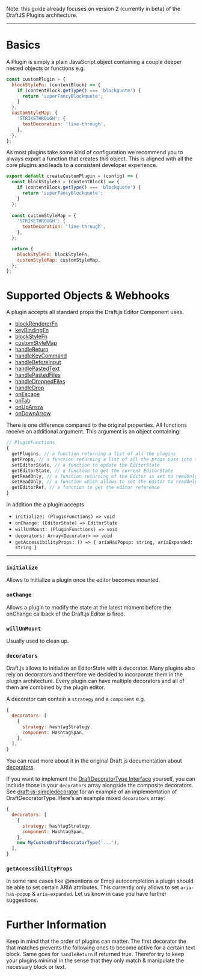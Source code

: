 Note: this guide already focuses on version 2 (currently in beta) of the DraftJS Plugins architecture.

-----

# Basics

A Plugin is simply a plain JavaScript object containing a couple deeper nested objects or functions e.g.

```js
const customPlugin = {
  blockStyleFn: (contentBlock) => {
    if (contentBlock.getType() === 'blockquote') {
      return 'superFancyBlockquote';
    }
  },
  customStyleMap: {
    'STRIKETHROUGH': {
      textDecoration: 'line-through',
    },
  },
};
```

As most plugins take some kind of configuration we recommend you to always export a function that creates this object. This is aligned with all the core plugins and leads to a consistent developer experience.

```js
export default createCustomPlugin = (config) => {
  const blockStyleFn = (contentBlock) => {
    if (contentBlock.getType() === 'blockquote') {
      return 'superFancyBlockquote';
    }
  };
  
  const customStyleMap = {
    'STRIKETHROUGH': {
      textDecoration: 'line-through',
    },
  };

  return {
    blockStyleFn: blockStyleFn,
    customStyleMap: customStyleMap,
  };
};
```

# Supported Objects & Webhooks

A plugin accepts all standard props the Draft.js Editor Component uses.

- [blockRendererFn](https://facebook.github.io/draft-js/docs/api-reference-editor.html#blockrendererfn)
- [keyBindingFn](https://draftjs.org/docs/advanced-topics-key-bindings.html)
- [blockStyleFn](https://facebook.github.io/draft-js/docs/api-reference-editor.html#blockstylefn)
- [customStyleMap](https://facebook.github.io/draft-js/docs/api-reference-editor.html#customstylemap)
- [handleReturn](https://facebook.github.io/draft-js/docs/api-reference-editor.html#handlereturn)
- [handleKeyCommand](https://facebook.github.io/draft-js/docs/api-reference-editor.html#handlekeycommand)
- [handleBeforeInput](https://facebook.github.io/draft-js/docs/api-reference-editor.html#handlebeforeinput)
- [handlePastedText](https://facebook.github.io/draft-js/docs/api-reference-editor.html#handlepastedtext)
- [handlePastedFiles](https://facebook.github.io/draft-js/docs/api-reference-editor.html#handlepastedfiles)
- [handleDroppedFiles](https://facebook.github.io/draft-js/docs/api-reference-editor.html#handledroppedfiles)
- [handleDrop](https://facebook.github.io/draft-js/docs/api-reference-editor.html#handledrop)
- [onEscape](https://facebook.github.io/draft-js/docs/api-reference-editor.html#onescape)
- [onTab](https://facebook.github.io/draft-js/docs/api-reference-editor.html#ontab)
- [onUpArrow](https://facebook.github.io/draft-js/docs/api-reference-editor.html#onuparrow)
- [onDownArrow](https://facebook.github.io/draft-js/docs/api-reference-editor.html#ondownarrow)

There is one difference compared to the original properties.
All functions receive an additional argument. This argument is an object containing:

```js
// PluginFunctions
{
  getPlugins, // a function returning a list of all the plugins
  getProps, // a function returning a list of all the props pass into the Editor
  setEditorState, // a function to update the EditorState
  getEditorState, // a function to get the current EditorState
  getReadOnly, // a function returning of the Editor is set to readOnly
  setReadOnly, // a function which allows to set the Editor to readOnly
  getEditorRef, // a function to get the editor reference
}
```

In addition the a plugin accepts 

- `initialize: (PluginFunctions) => void`
- `onChange: (EditorState) => EditorState`
- `willUnMount: (PluginFunctions) => void`
- `decorators: Array<Decorator> => void`
- `getAccessibilityProps: () => { ariaHasPopup: string, ariaExpanded: string }`

-----

### `initialize`

Allows to initialize a plugin once the editor becomes mounted.

### `onChange`

Allows a plugin to modify the state at the latest moment before the onChange callback of the Draft.js Editor is fired.

### `willUnMount`

Usually used to clean up.

### `decorators`

Draft.js allows to initialize an EditorState with a decorator. Many plugins also rely on decorators and therefore we decided
to incorporate them in the plugin architecture. Every plugin can have multiple decorators and all of them are combined by the
plugin editor.

A decorator can contain a `strategy` and a `component` e.g.

```js
{
  decorators: [
    {
      strategy: hashtagStrategy,
      component: HashtagSpan,
    },
  ],
}
```

You can read more about it in the original Draft.js documentation about [decorators](https://facebook.github.io/draft-js/docs/advanced-topics-decorators.html#compositedecorator).

If you want to implement the [DraftDecoratorType Interface](https://facebook.github.io/draft-js/docs/advanced-topics-decorators.html#beyond-compositedecorator) yourself, you can include those in your `decorators` array alongside the composite decorators. See [draft-js-simpledecorator](https://github.com/Soreine/draft-js-simpledecorator) for an example of an implementation of DraftDecoratorType. Here's an example mixed `decorators` array:

```js
{
  decorators: [
    {
      strategy: hashtagStrategy,
      component: HashtagSpan,
    },
    new MyCustomDraftDecoratorType('...'),
  ],
}
```


### `getAccessibilityProps`

In some rare cases like @mentions or Emoji autocompletion a plugin should be able to set certain ARIA attributes.
This currently only allows to set `aria-has-popup` & `aria-expanded`. Let us know in case you have further suggestions.

# Further Information

Keep in mind that the order of plugins can matter. The first decorator the that matches prevents the following ones to become active
for a certain text block. Same goes for `handleReturn` if returned true. Therefor try to keep your plugins minimal in the sense that
they only match & manipulate the necessary block or text.
